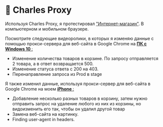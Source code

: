 # 🍶 Charles Proxy 

Используя Charles Proxy, я протестировал <a href="https://intern.demoshopping.ru/"> "Интернет-магазин"</a>. В компьютерном и мобильном браузере. 

Посмотрите следующие видеоролики, в которых я изменяю данные с помощью прокси-сервера для веб-сайта в Google Chrome на <a href="https://drive.google.com/file/d/1FoX3lxg0bGv9s1HEOqzacDbBNEpMnA28/view?usp=sharing"><b> ПК с Windows 10 </b>:</a>  
 <ul>
<li>  <a>Изменение количества товаров в корзине. </a>  По запросу отправляется 2 товара, а в ответ возвращается 500. </li> 
<li>  <a> Изменение статуса ответа с 200 на 403. </a>  </li> 
<li>  <a>Перенаправление запроса из Prod в stage</a> </li> 
 </ul>
 
Я также изменил данные, используя прокси-сервер для веб-сайта в Google Chrome на моем <a href="https://drive.google.com/file/d/1VptgP27ptNhECfjhoWt59MM6y_Ujt-F7/view?usp=sharing"><b> iPhone </b>:</a>

<ul>
<li>  <a> Добавление несколько разных товаров в корзину, затем нужно отправить запрос на удаление любого из них из корзины, но видоизменить его так, чтобы он удалил другой товар </a> </li> 
<li>  <a> Замена веб-сайта на картинку. </a>  </li> 
<li>  <a> Finding user-agent in headers.</a> </li> 
 </ul>
